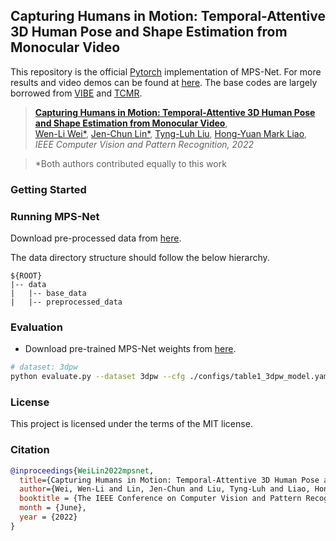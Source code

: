 ## Capturing Humans in Motion: Temporal-Attentive 3D Human Pose and Shape Estimation from Monocular Video

This repository is the official [Pytorch](https://pytorch.org/) implementation of MPS-Net. 
For more results and video demos can be found at [here](https://mps-net.github.io/MPS-Net/).
The base codes are largely borrowed from [VIBE](https://github.com/mkocabas/VIBE) and [TCMR](https://github.com/hongsukchoi/TCMR_RELEASE).

> [**Capturing Humans in Motion: Temporal-Attentive 3D Human Pose and Shape Estimation from Monocular Video**](https://arxiv.org/abs/2203.08534),            
> [Wen-Li Wei*](), [Jen-Chun Lin*](https://sites.google.com/site/jenchunlin/), 
[Tyng-Luh Liu](https://homepage.iis.sinica.edu.tw/pages/liutyng/index_en.html), [Hong-Yuan Mark Liao](),        
> *IEEE Computer Vision and Pattern Recognition, 2022* 

> *Both authors contributed equally to this work

### Getting Started

### Running MPS-Net

Download pre-processed data from [here]().

The data directory structure should follow the below hierarchy.
```
${ROOT}  
|-- data  
|   |-- base_data  
|   |-- preprocessed_data  
```

### Evaluation

- Download pre-trained MPS-Net weights from [here](https://drive.google.com/file/d/1GTy6uV5kgrhLv7Jpw8VDqDoeIVe9QC4Q/view?usp=sharing).  
```bash
# dataset: 3dpw
python evaluate.py --dataset 3dpw --cfg ./configs/table1_3dpw_model.yaml --gpu 0 
```

### License
This project is licensed under the terms of the MIT license.

### Citation

```bibtex
@inproceedings{WeiLin2022mpsnet,
  title={Capturing Humans in Motion: Temporal-Attentive 3D Human Pose and Shape Estimation from Monocular Video},
  author={Wei, Wen-Li and Lin, Jen-Chun and Liu, Tyng-Luh and Liao, Hong-Yuan Mark},
  booktitle = {The IEEE Conference on Computer Vision and Pattern Recognition (CVPR)},
  month = {June},
  year = {2022}
}
```

